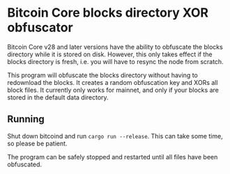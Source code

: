 # Bitcoin Core blocks directory XOR obfuscator

Bitcoin Core v28 and later versions have the ability to obfuscate the blocks directory while it is stored on disk.
However, this only takes effect if the blocks directory is fresh, i.e. you will have to resync the node from scratch.

This program will obfuscate the blocks directory without having to redownload the blocks. It creates a random
obfuscation key and XORs all block files. It currently only works for mainnet, and only if your blocks are stored in the
default data directory.

## Running

Shut down bitcoind and run `cargo run --release`.
This can take some time, so please be patient.

The program can be safely stopped and restarted until all files
have been obfuscated.

